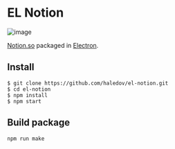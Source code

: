 # EL Notion
![image](https://user-images.githubusercontent.com/981884/139360621-79d01507-cb9f-4e30-92f4-46ed1981b0f7.png)

[Notion.so](https://www.notion.so/) packaged in [Electron](https://www.electronjs.org).
## Install

    $ git clone https://github.com/haledov/el-notion.git
    $ cd el-notion
    $ npm install
    $ npm start
## Build package
    npm run make